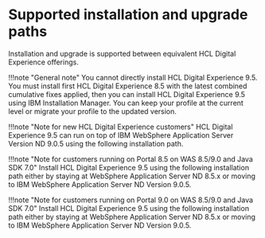 # Supported installation and upgrade paths

Installation and upgrade is supported between equivalent HCL Digital Experience offerings.

!!!note "General note"
    You cannot directly install HCL Digital Experience 9.5. You must install first HCL Digital Experience 8.5 with the latest combined cumulative fixes applied, then you can install HCL Digital Experience 9.5 using IBM Installation Manager. You can keep your profile at the current level or migrate your profile to the updated version.

!!!note "Note for new HCL Digital Experience customers"
    HCL Digital Experience 9.5 can run on top of IBM WebSphere Application Server Version ND 9.0.5 using the following installation path.

!!!note "Note for customers running on Portal 8.5 on WAS 8.5/9.0 and Java SDK 7.0"
    Install HCL Digital Experience 9.5 using the following installation path either by staying at WebSphere Application Server ND 8.5.x or moving to IBM WebSphere Application Server ND Version 9.0.5.

!!!note "Note for customers running on Portal 9.0 on WAS 8.5/9.0 and Java SDK 7.0"
    Install HCL Digital Experience 9.5 using the following installation path either by staying at WebSphere Application Server ND 8.5.x or moving to IBM WebSphere Application Server ND Version 9.0.5.



